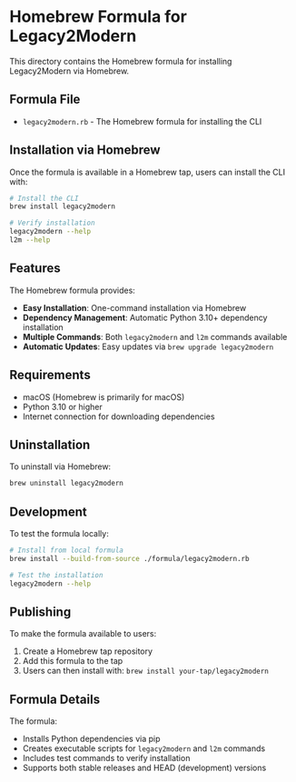 # Homebrew Formula for Legacy2Modern

This directory contains the Homebrew formula for installing Legacy2Modern via Homebrew.

## Formula File

- `legacy2modern.rb` - The Homebrew formula for installing the CLI

## Installation via Homebrew

Once the formula is available in a Homebrew tap, users can install the CLI with:

```bash
# Install the CLI
brew install legacy2modern

# Verify installation
legacy2modern --help
l2m --help
```

## Features

The Homebrew formula provides:

- **Easy Installation**: One-command installation via Homebrew
- **Dependency Management**: Automatic Python 3.10+ dependency installation
- **Multiple Commands**: Both `legacy2modern` and `l2m` commands available
- **Automatic Updates**: Easy updates via `brew upgrade legacy2modern`

## Requirements

- macOS (Homebrew is primarily for macOS)
- Python 3.10 or higher
- Internet connection for downloading dependencies

## Uninstallation

To uninstall via Homebrew:

```bash
brew uninstall legacy2modern
```

## Development

To test the formula locally:

```bash
# Install from local formula
brew install --build-from-source ./formula/legacy2modern.rb

# Test the installation
legacy2modern --help
```

## Publishing

To make the formula available to users:

1. Create a Homebrew tap repository
2. Add this formula to the tap
3. Users can then install with: `brew install your-tap/legacy2modern`

## Formula Details

The formula:
- Installs Python dependencies via pip
- Creates executable scripts for `legacy2modern` and `l2m` commands
- Includes test commands to verify installation
- Supports both stable releases and HEAD (development) versions 